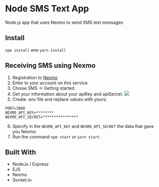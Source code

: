 # Node SMS Text App

Node.js app that uses Nexmo to send SMS text messages

## Install

`npm install` или `yarn install`

## Receiving SMS using Nexmo

1. Registration to [Nexmo](https://dashboard.nexmo.com/)
2. Enter to your account on this service.
3. Choise SMS -> Getting started.
4. Get your information about your apiKey and apiSecret.
   ![](https://image.prntscr.com/image/ZQYiv9OFTt_EWGossNIi0w.png)
5. Create .env file and replace values with yours:

```
PORT=3000
NEXMO_API_KEY=********
NEXMO_API_SECRET=****************
```

6. Specify in the `NEXMO_API_KEY` and `NEXMO_API_SECRET` the data that gave you Nexmo.
7. Run the command `npm start` or `yarn start`.

## Built With

-   NodeJs / Express
-   EJS
-   Nexmo
-   Socket.io
